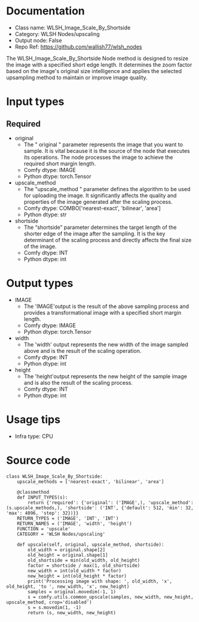 # Documentation
- Class name: WLSH_Image_Scale_By_Shortside
- Category: WLSH Nodes/upscaling
- Output node: False
- Repo Ref: https://github.com/wallish77/wlsh_nodes

The WLSH_Image_Scale_By_Shortside Node method is designed to resize the image with a specified short edge length. It determines the zoom factor based on the image's original size intelligence and applies the selected upsampling method to maintain or improve image quality.

# Input types
## Required
- original
    - The " original " parameter represents the image that you want to sample. It is vital because it is the source of the node that executes its operations. The node processes the image to achieve the required short margin length.
    - Comfy dtype: IMAGE
    - Python dtype: torch.Tensor
- upscale_method
    - The "upscale_method " parameter defines the algorithm to be used for uploading the image. It significantly affects the quality and properties of the image generated after the scaling process.
    - Comfy dtype: COMBO['nearest-exact', 'bilinear', 'area']
    - Python dtype: str
- shortside
    - The “shortside” parameter determines the target length of the shorter edge of the image after the sampling. It is the key determinant of the scaling process and directly affects the final size of the image.
    - Comfy dtype: INT
    - Python dtype: int

# Output types
- IMAGE
    - The 'IMAGE'output is the result of the above sampling process and provides a transformational image with a specified short margin length.
    - Comfy dtype: IMAGE
    - Python dtype: torch.Tensor
- width
    - The 'width' output represents the new width of the image sampled above and is the result of the scaling operation.
    - Comfy dtype: INT
    - Python dtype: int
- height
    - The 'height'output represents the new height of the sample image and is also the result of the scaling process.
    - Comfy dtype: INT
    - Python dtype: int

# Usage tips
- Infra type: CPU

# Source code
```
class WLSH_Image_Scale_By_Shortside:
    upscale_methods = ['nearest-exact', 'bilinear', 'area']

    @classmethod
    def INPUT_TYPES(s):
        return {'required': {'original': ('IMAGE',), 'upscale_method': (s.upscale_methods,), 'shortside': ('INT', {'default': 512, 'min': 32, 'max': 4096, 'step': 32})}}
    RETURN_TYPES = ('IMAGE', 'INT', 'INT')
    RETURN_NAMES = ('IMAGE', 'width', 'height')
    FUNCTION = 'upscale'
    CATEGORY = 'WLSH Nodes/upscaling'

    def upscale(self, original, upscale_method, shortside):
        old_width = original.shape[2]
        old_height = original.shape[1]
        old_shortside = min(old_width, old_height)
        factor = shortside / max(1, old_shortside)
        new_width = int(old_width * factor)
        new_height = int(old_height * factor)
        print('Processing image with shape: ', old_width, 'x', old_height, 'to ', new_width, 'x', new_height)
        samples = original.movedim(-1, 1)
        s = comfy.utils.common_upscale(samples, new_width, new_height, upscale_method, crop='disabled')
        s = s.movedim(1, -1)
        return (s, new_width, new_height)
```